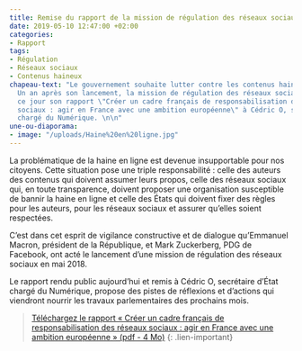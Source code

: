 ```yaml
---
title: Remise du rapport de la mission de régulation des réseaux sociaux
date: 2019-05-10 12:47:00 +02:00
categories:
- Rapport
tags:
- Régulation
- Réseaux sociaux
- Contenus haineux
chapeau-text: "Le gouvernement souhaite lutter contre les contenus haineux sur internet.
  Un an après son lancement, la mission de régulation des réseaux sociaux a remis
  ce jour son rapport \"Créer un cadre français de responsabilisation des réseaux
  sociaux : agir en France avec une ambition européenne\" à Cédric O, secrétaire d’État
  chargé du Numérique. \n\n"
une-ou-diaporama:
- image: "/uploads/Haine%20en%20ligne.jpg"
---
```


La problématique de la haine en ligne est devenue insupportable pour nos citoyens. Cette situation pose une triple responsabilité : celle des auteurs des contenus qui doivent assumer leurs propos, celle des réseaux sociaux qui, en toute transparence, doivent proposer une organisation susceptible de bannir la haine en ligne et celle des États qui doivent fixer des règles pour les auteurs, pour les réseaux sociaux et assurer qu’elles soient respectées. 

C’est dans cet esprit de  vigilance constructive et de dialogue qu’Emmanuel Macron, président de la République, et  Mark Zuckerberg, PDG de Facebook, ont acté le lancement  d’une mission de régulation des réseaux sociaux en mai 2018.

Le rapport rendu public aujourd’hui et remis à Cédric O, secrétaire d’État chargé du Numérique, propose des pistes de réflexions et d’actions qui viendront nourrir les travaux parlementaires des prochains mois.

> [Téléchargez le rapport « Créer un cadre français de responsabilisation des réseaux sociaux : agir en France avec une ambition européenne » (pdf - 4 Mo)](/uploads/rapport-mission-regulation-reseaux-sociaux.pdf)
{: .lien-important}
